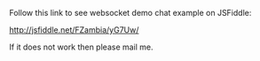 Follow this link to see websocket demo chat example on JSFiddle:

http://jsfiddle.net/FZambia/yG7Uw/

If it does not work then please mail me.